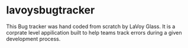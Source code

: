 # lavoysbugtracker
This Bug tracker was hand coded from scratch by LaVoy Glass. It is a corprate level appilication 
built to help teams track errors during a given development process.
